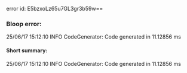 error id: E5bzxoLz65u7GL3gr3b59w==
### Bloop error:

25/06/17 15:12:10 INFO CodeGenerator: Code generated in 11.12856 ms
#### Short summary: 

25/06/17 15:12:10 INFO CodeGenerator: Code generated in 11.12856 ms